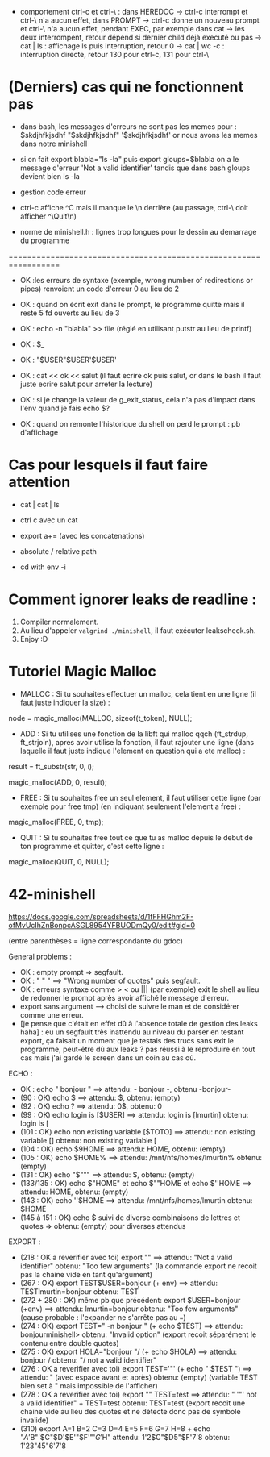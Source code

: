 * comportement ctrl-c et ctrl-\ : 
    dans HEREDOC -> ctrl-c interrompt et ctrl-\ n'a aucun effet,
    dans PROMPT -> ctrl-c donne un nouveau prompt et ctrl-\ n'a aucun effet,
    pendant EXEC, par exemple dans cat -> les deux interrompent, retour dépend si dernier child déjà executé ou pas
    -> cat | ls : affichage ls puis interruption, retour 0
    -> cat | wc -c : interruption directe, retour 130 pour ctrl-c, 131 pour ctrl-\
# (Derniers) cas qui ne fonctionnent pas

* dans bash, les messages d'erreurs ne sont pas les memes pour :
$skdjhfkjsdhf
"$skdjhfkjsdhf"
'$skdjhfkjsdhf'
or nous avons les memes dans notre minishell

* si on fait export blabla="ls -la"
puis export gloups=$blabla
on a le message d'erreur 'Not a valid identifier'
tandis que dans bash gloups devient bien ls -la

* gestion code erreur

* ctrl-c affiche ^C mais il manque le \n derrière (au passage, ctrl-\ doit afficher ^\Quit\n)

* norme de minishell.h : lignes trop longues pour le dessin au demarrage du programme

=================================================================
* OK :les erreurs de syntaxe (exemple, wrong number of redirections or pipes) renvoient un code d'erreur 0 au lieu de 2

* OK : quand on écrit exit dans le prompt, le programme quitte mais il reste 5 fd ouverts au lieu de 3

* OK : echo -n "blabla" >> file (réglé en utilisant putstr au lieu de printf)

* OK : $_

* OK : "$USER"$USER'$USER'

* OK : cat << ok << salut (il faut ecrire ok puis salut, or dans le bash il faut juste ecrire salut pour arreter la lecture)

* OK : si je change la valeur de g_exit_status, cela n'a pas d'impact dans l'env quand je fais echo $?

* OK : quand on remonte l'historique du shell on perd le prompt : pb d'affichage

# Cas pour lesquels il faut faire attention

* cat | cat | ls 

* ctrl c avec un cat

* export a+= (avec les concatenations)

* absolute / relative path

* cd with env -i

# Comment ignorer leaks de readline :

1. Compiler normalement.
2. Au lieu d'appeler `valgrind ./minishell`, il faut exécuter leakscheck.sh.
3. Enjoy :D

# Tutoriel Magic Malloc

* MALLOC : Si tu souhaites effectuer un malloc, cela tient en une ligne (il faut juste indiquer la size) :

node = magic_malloc(MALLOC, sizeof(t_token), NULL);

* ADD : Si tu utilises une fonction de la libft qui malloc qqch (ft_strdup, ft_strjoin), apres avoir utilise la fonction, il faut rajouter une ligne (dans laquelle il faut juste indique l'element en question qui a ete malloc) :

result = ft_substr(str, 0, i);

magic_malloc(ADD, 0, result);

* FREE : Si tu souhaites free un seul element, il faut utiliser cette ligne (par exemple pour free tmp) (en indiquant seulement l'element a free) :

magic_malloc(FREE, 0, tmp);

* QUIT : Si tu souhaites free tout ce que tu as malloc depuis le debut de ton programme et quitter, c'est cette ligne :

magic_malloc(QUIT, 0, NULL);
# 42-minishell

https://docs.google.com/spreadsheets/d/1fFFHGhm2F-ofMvUcIhZnBonpcASGL8954YFBUODmQy0/edit#gid=0

(entre parenthèses = ligne correspondante du gdoc)

General problems :
- OK : empty prompt => segfault.
- OK : " " " ==> "Wrong number of quotes" puis segfault.
- OK : erreurs syntaxe comme > < ou ||| (par exemple) exit le shell au lieu de redonner le prompt après avoir affiché le message d'erreur.
- export sans argument --> choisi de suivre le man et de considérer comme une erreur.
- [je pense que c'était en effet dû à l'absence totale de gestion des leaks haha] : eu un segfault très inattendu au niveau du parser en testant export, ça faisait un moment que je testais des trucs sans exit le programme, peut-être dû aux leaks ? pas réussi à le reproduire en tout cas mais j'ai gardé le screen dans un coin au cas où.

ECHO : 
- OK : echo " bonjour " ==> attendu: - bonjour -, obtenu -bonjour-
- (90 : OK) echo $ ==> attendu: $, obtenu: (empty)
- (92 : OK) echo $?$ ==> attendu: 0$, obtenu: 0
- (99 : OK) echo login is [$USER] ==> 
    attendu: login is [lmurtin]
    obtenu: login is [
- (101 : OK) echo non existing variable [$TOTO] ==> 
    attendu: non existing variable []
    obtenu: non existing variable [
- (104 : OK) echo $9HOME ==> attendu: HOME, obtenu: (empty)
- (105 : OK) echo $HOME% ==> attendu: /mnt/nfs/homes/lmurtin%
                        obtenu: (empty)
- (131 : OK) echo "$""" ==> attendu: $, obtenu: (empty)
- (133/135 : OK) echo $"HOME" et echo $""HOME et echo $''HOME ==> 
    attendu: HOME, obtenu: (empty)
- (143 : OK) echo ''$HOME ==> attendu: /mnt/nfs/homes/lmurtin
                    obtenu: $HOME
- (145 à 151 : OK) echo $ suivi de diverse combinaisons de lettres et quotes => obtenu: (empty) pour diverses attendus

EXPORT :
- (218 : OK a reverifier avec toi) export "" ==> attendu: "Not a valid identifier"
                        obtenu: "Too few arguments" (la commande export ne recoit pas la chaine vide en tant qu'argument)
- (267 : OK) export TEST$USER=bonjour (+ env) ==>
    attendu: TESTlmurtin=bonjour
    obtenu: TEST
- (272 + 280 : OK) même pb que précédent: export $USER=bonjour (+env) ==>
    attendu: lmurtin=bonjour
    obtenu: "Too few arguments" (cause probable : l'expander ne s'arrête pas au `=`)
- (274 : OK) export TEST="       -n bonjour     " (+ echo $TEST) ==>
    attendu: bonjourminishell>
    obtenu: "Invalid option" (export recoit séparément le contenu entre double quotes)
- (275 : OK) export HOLA="bonjour   "/ (+ echo $HOLA) ==>
    attendu: bonjour /
    obtenu: "/ not a valid identifier"
- (276 : OK a reverifier avec toi) export TEST='"' (+ echo " $TEST ") ==>
    attendu:  " (avec espace avant et après)
    obtenu: (empty) (variable TEST bien set à " mais impossible de l'afficher)
- (278 : OK a reverifier avec toi) export "" TEST=test ==>
    attendu: " '"' not a valid identifier" + TEST=test
    obtenu: TEST=test (export recoit une chaine vide au lieu des quotes et ne détecte donc pas de symbole invalide)
- (310) export A=1 B=2 C=3 D=4 E=5 F=6 G=7 H=8
        + echo "$A'$B"'$C"$D'$E'"$F'"'$G'$H"
    attendu: 1'2$C"$D5"$F'7'8
    obtenu: 1'23"45"6'7'8
